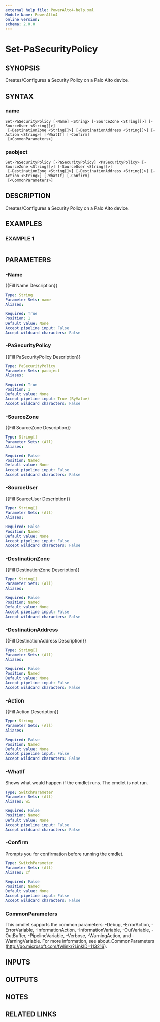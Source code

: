 ```yaml
---
external help file: PowerAlto4-help.xml
Module Name: PowerAlto4
online version:
schema: 2.0.0
---
```


# Set-PaSecurityPolicy

## SYNOPSIS
Creates/Configures a Security Policy on a Palo Alto device.

## SYNTAX

### name
```
Set-PaSecurityPolicy [-Name] <String> [-SourceZone <String[]>] [-SourceUser <String[]>]
 [-DestinationZone <String[]>] [-DestinationAddress <String[]>] [-Action <String>] [-WhatIf] [-Confirm]
 [<CommonParameters>]
```

### paobject
```
Set-PaSecurityPolicy [-PaSecurityPolicy] <PaSecurityPolicy> [-SourceZone <String[]>] [-SourceUser <String[]>]
 [-DestinationZone <String[]>] [-DestinationAddress <String[]>] [-Action <String>] [-WhatIf] [-Confirm]
 [<CommonParameters>]
```

## DESCRIPTION
Creates/Configures a Security Policy on a Palo Alto device.

## EXAMPLES

### EXAMPLE 1
```

```

## PARAMETERS

### -Name
{{Fill Name Description}}

```yaml
Type: String
Parameter Sets: name
Aliases:

Required: True
Position: 1
Default value: None
Accept pipeline input: False
Accept wildcard characters: False
```

### -PaSecurityPolicy
{{Fill PaSecurityPolicy Description}}

```yaml
Type: PaSecurityPolicy
Parameter Sets: paobject
Aliases:

Required: True
Position: 1
Default value: None
Accept pipeline input: True (ByValue)
Accept wildcard characters: False
```

### -SourceZone
{{Fill SourceZone Description}}

```yaml
Type: String[]
Parameter Sets: (All)
Aliases:

Required: False
Position: Named
Default value: None
Accept pipeline input: False
Accept wildcard characters: False
```

### -SourceUser
{{Fill SourceUser Description}}

```yaml
Type: String[]
Parameter Sets: (All)
Aliases:

Required: False
Position: Named
Default value: None
Accept pipeline input: False
Accept wildcard characters: False
```

### -DestinationZone
{{Fill DestinationZone Description}}

```yaml
Type: String[]
Parameter Sets: (All)
Aliases:

Required: False
Position: Named
Default value: None
Accept pipeline input: False
Accept wildcard characters: False
```

### -DestinationAddress
{{Fill DestinationAddress Description}}

```yaml
Type: String[]
Parameter Sets: (All)
Aliases:

Required: False
Position: Named
Default value: None
Accept pipeline input: False
Accept wildcard characters: False
```

### -Action
{{Fill Action Description}}

```yaml
Type: String
Parameter Sets: (All)
Aliases:

Required: False
Position: Named
Default value: None
Accept pipeline input: False
Accept wildcard characters: False
```

### -WhatIf
Shows what would happen if the cmdlet runs.
The cmdlet is not run.

```yaml
Type: SwitchParameter
Parameter Sets: (All)
Aliases: wi

Required: False
Position: Named
Default value: None
Accept pipeline input: False
Accept wildcard characters: False
```

### -Confirm
Prompts you for confirmation before running the cmdlet.

```yaml
Type: SwitchParameter
Parameter Sets: (All)
Aliases: cf

Required: False
Position: Named
Default value: None
Accept pipeline input: False
Accept wildcard characters: False
```

### CommonParameters
This cmdlet supports the common parameters: -Debug, -ErrorAction, -ErrorVariable, -InformationAction, -InformationVariable, -OutVariable, -OutBuffer, -PipelineVariable, -Verbose, -WarningAction, and -WarningVariable. For more information, see about_CommonParameters (http://go.microsoft.com/fwlink/?LinkID=113216).

## INPUTS

## OUTPUTS

## NOTES

## RELATED LINKS
